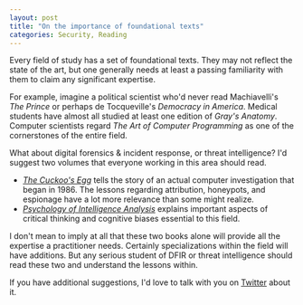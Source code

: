 ```yaml
---
layout: post
title: "On the importance of foundational texts"
categories: Security, Reading
---
```


Every field of study has a set of foundational texts. They may not reflect the state of the art, but one generally needs at least a passing familiarity with them to claim any significant expertise.

For example, imagine a political scientist who'd never read Machiavelli's _The Prince_ or perhaps de Tocqueville's _Democracy in America_. Medical students have almost all studied at least one edition of _Gray's Anatomy_. Computer scientists regard _The Art of Computer Programming_ as one of the cornerstones of the entire field.

What about digital forensics & incident response, or threat intelligence? I'd suggest two volumes that everyone working in this area should read.

- [_The Cuckoo's Egg_](http://en.wikipedia.org/wiki/The_Cuckoo%27s_Egg) tells the story of an actual computer investigation that began in 1986. The lessons regarding attribution, honeypots, and espionage have a lot more relevance than some might realize.
- [_Psychology of Intelligence Analysis_](https://www.cia.gov/library/center-for-the-study-of-intelligence/csi-publications/books-and-monographs/psychology-of-intelligence-analysis/) explains important aspects of critical thinking and cognitive biases essential to this field.

I don't mean to imply at all that these two books alone will provide all the expertise a practitioner needs. Certainly specializations within the field will have additions. But any serious student of DFIR or threat intelligence should read these two and understand the lessons within.

If you have additional suggestions, I'd love to talk with you on [Twitter](https://twitter.com/kylemaxwell) about it.

